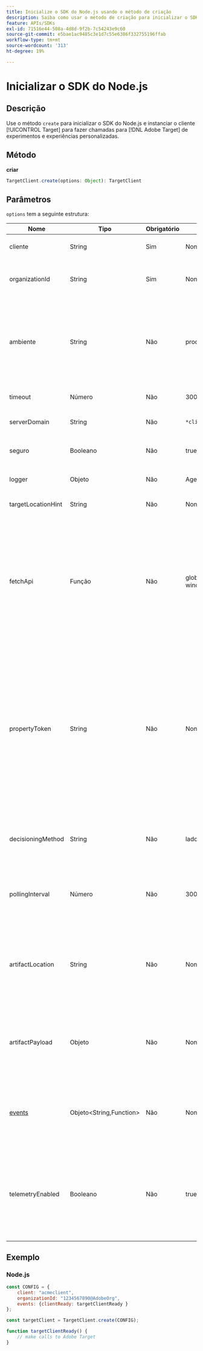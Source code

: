 ```yaml
---
title: Inicialize o SDK do Node.js usando o método de criação
description: Saiba como usar o método de criação para inicializar o SDK do Node.js e instanciar o cliente  [!DNL Target]  para fazer chamadas para  [!DNL Adobe Target]  para experimentos e experiências personalizadas.
feature: APIs/SDKs
exl-id: 71516e44-508a-4d8d-9f2b-7c54243e9c60
source-git-commit: e5bae1ac9485c3e1d7c55e6386f332755196ffab
workflow-type: tm+mt
source-wordcount: '313'
ht-degree: 19%

---
```


# Inicializar o SDK do Node.js

## Descrição

Use o método `create` para inicializar o SDK do Node.js e instanciar o cliente [!UICONTROL Target] para fazer chamadas para [!DNL Adobe Target] de experimentos e experiências personalizadas.

## Método

**criar**

```js {line-numbers="true"}
TargetClient.create(options: Object): TargetClient
```

## Parâmetros

`options` tem a seguinte estrutura:

| Nome | Tipo | Obrigatório | Padrão | Descrição |
| --- | --- | --- | --- | --- |
| cliente | String | Sim | None | [!UICONTROL Adobe Target Client ID] |
| organizationId | String | Sim | None | [!UICONTROL Experience Cloud Organization ID] |
| ambiente | String | Não | produção | Nome do ambiente de destino. Na interface do usuário do [!DNL Target], [!UICONTROL Administration] > [!UICONTROL Environments]. |
| timeout | Número | Não | 3000 | Tempo limite em milissegundos |
| serverDomain | String | Não | `*client*.tt.omtrdc.net` | Substitui o nome de host padrão |
| seguro | Booleano | Não | true | Não definido para impor o esquema HTTP |
| logger | Objeto | Não | Agente NOOP | Substitui o logger NOOP padrão |
| targetLocationHint | String | Não | None | Dica de localização do Target |
| fetchApi | Função | Não | global.fetch ou window.fetch | [fetch](https://fetch.spec.whatwg.org/) é usado pelo SDK para solicitações http. Por padrão, é usada a busca por nó ou a implementação de busca no navegador. Mas uma implementação alternativa pode ser fornecida usando `fetchApi` |
| propertyToken | String | Não | None | **Token de Propriedade de Destino**. Se especificado aqui, todas as chamadas de `getOffers` usarão esse valor. **Para a tomada de decisão no dispositivo**, o SDK baixará somente o artefato que contém as atividades qualificadas para o token de propriedade definido em `propertyToken` |
| decisioningMethod | String | Não | lado do servidor | Determina qual método de decisão usar ([no dispositivo](/help/dev/implement/server-side/sdk-guides/on-device-decisioning/overview.md), no lado do servidor, híbrido) |
| pollingInterval | Número | Não | 300000 (5 minutos) | Intervalo de sondagem para o [artefato de regra de decisão no dispositivo](/help/dev/implement/server-side/sdk-guides/on-device-decisioning/rule-artifact-overview.md) (em milissegundos) |
| artifactLocation | String | Não | None | Uma URL totalmente qualificada para o [artefato de regra de decisão no dispositivo](/help/dev/implement/server-side/sdk-guides/on-device-decisioning/rule-artifact-overview.md). Substitui o local determinado internamente. |
| artifactPayload | Objeto | Não | None | A carga JSON do [artefato de regra de decisão no dispositivo](/help/dev/implement/server-side/sdk-guides/on-device-decisioning/rule-artifact-overview.md). Se especificado, é usado em vez de solicitar um de um URL. |
| [events](sdk-events.md) | Objeto&lt;String,Function> | Não | None | Um objeto opcional com chaves de nome de evento e valores de função de retorno de chamada |
| telemetryEnabled | Booleano | Não | true | Quando habilitado, o Adobe coletará os dados de uso de recursos do SDK e de telemetria de desempenho. Os dados pessoais não são coletados. |

## Exemplo

### Node.js

```js {line-numbers="true"}
const CONFIG = {
    client: "acmeclient",
    organizationId: "1234567890@AdobeOrg",
    events: {clientReady: targetClientReady }
};

const targetClient = TargetClient.create(CONFIG);

function targetClientReady() {
    // make calls to Adobe Target
}
```
